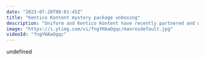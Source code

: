 ```yaml
---
date: "2023-07-20T08:01:45Z"
title: "Kentico Kontent mystery package unboxing"
description: "Uniform and Kentico Kontent have recently partnered and we received a lovely and mysterious package from the Kontent team. \n\nSee how excited Tim is to open it!\n\nhttps://uniform.dev/uniform-for-kontent"
image: "https://i.ytimg.com/vi/fngYHAaOgqc/maxresdefault.jpg"
videoId: "fngYHAaOgqc"
---
```


undefined